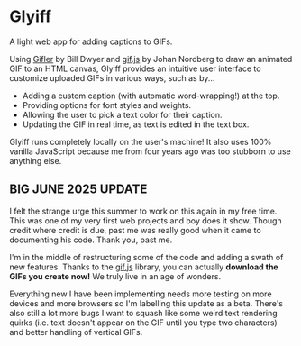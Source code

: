 # Glyiff
A light web app for adding captions to GIFs.

Using [Gifler](https://themadcreator.github.io/gifler/) by Bill Dwyer and [gif.js](https://jnordberg.github.io/gif.js/) by Johan Nordberg to draw an animated GIF to an HTML canvas, Glyiff provides an intuitive user interface to customize uploaded GIFs in various ways, such as by...

- Adding a custom caption (with automatic word-wrapping!) at the top.
- Providing options for font styles and weights.
- Allowing the user to pick a text color for their caption.
- Updating the GIF in real time, as text is edited in the text box.

Glyiff runs completely locally on the user's machine! It also uses 100% vanilla JavaScript because me from four years ago was too stubborn to use anything else.

## BIG JUNE 2025 UPDATE
I felt the strange urge this summer to work on this again in my free time. This was one of my very first web projects and boy does it show. Though credit where credit is due, past me was really good when it came to documenting his code. Thank you, past me.

I'm in the middle of restructuring some of the code and adding a swath of new features. Thanks to the [gif.js](https://jnordberg.github.io/gif.js/) library, you can actually **download the GIFs you create now!** We truly live in an age of wonders.

Everything new I have been implementing needs more testing on more devices and more browsers so I'm labelling this update as a beta. There's also still a lot more bugs I want to squash like some weird text rendering quirks (i.e. text doesn't appear on the GIF until you type two characters) and better handling of vertical GIFs.
